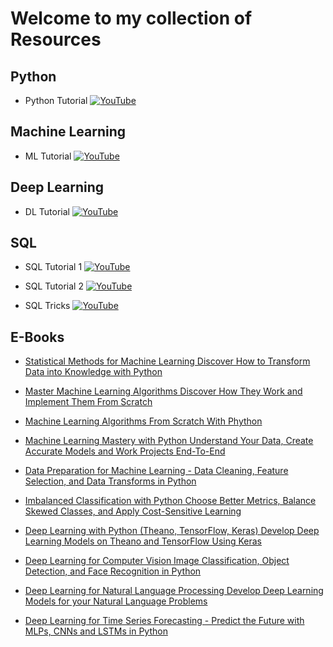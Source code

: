 # Welcome to my collection of Resources

## Python
- Python Tutorial [![YouTube](https://img.shields.io/badge/YouTube-Video-red)](https://youtu.be/ERCMXc8x7mc?feature=shared)


## Machine Learning
- ML Tutorial [![YouTube](https://img.shields.io/badge/YouTube-Video-red)](https://youtu.be/JxgmHe2NyeY?feature=shared)

## Deep Learning
- DL Tutorial [![YouTube](https://img.shields.io/badge/YouTube-Video-red)](https://youtu.be/d2kxUVwWWwU?feature=shared)

## SQL
- SQL Tutorial 1 [![YouTube](https://img.shields.io/badge/YouTube-Video-red)](https://youtu.be/hlGoQC332VM?feature=shared)


- SQL Tutorial 2 [![YouTube](https://img.shields.io/badge/YouTube-Video-red)](https://youtu.be/qlkS-e5ym1w?feature=shared)


- SQL Tricks [![YouTube](https://img.shields.io/badge/YouTube-Video-red)](https://www.youtube.com/@ankitbansal6)

## E-Books
- [Statistical Methods for Machine Learning Discover How to Transform Data into Knowledge with Python ](https://github.com/Arshapjoy/Resource-Collection/blob/main/Statistical%20Methods%20for%20Machine%20Learning%20Discover%20How%20to%20Transform%20Data%20into%20Knowledge%20with%20Python%20(Jason%20Brownlee).pdf)

- [Master Machine Learning Algorithms Discover How They Work and Implement Them From Scratch ](https://github.com/Arshapjoy/Resource-Collection/blob/main/Master%20Machine%20Learning%20Algorithms%20Discover%20How%20They%20Work%20and%20Implement%20Them%20From%20Scratch%20(Jason%20Brownlee).pdf)

- [Machine Learning Algorithms From Scratch With Phython](https://github.com/Arshapjoy/Resource-Collection/blob/main/Machine%20Learning%20Algorithms%20From%20Scratch%20With%20Phython%20(Jason%20Brownlee).pdf)

- [Machine Learning Mastery with Python Understand Your Data, Create Accurate Models and Work Projects End-To-End](https://github.com/Arshapjoy/Resource-Collection/blob/main/Machine%20Learning%20Mastery%20with%20Python%20Understand%20Your%20Data%2C%20Create%20Accurate%20Models%20and%20Work%20Projects%20End-To-End%20(Jason%20Brownlee).pdf)

- [Data Preparation for Machine Learning - Data Cleaning, Feature Selection, and Data Transforms in Python](https://github.com/Arshapjoy/Resource-Collection/blob/main/Data%20Preparation%20for%20Machine%20Learning%20-%20Data%20Cleaning%2C%20Feature%20Selection%2C%20and%20Data%20Transforms%20in%20Python%20(Jason%20Brownlee).pdf)

- [Imbalanced Classification with Python Choose Better Metrics, Balance Skewed Classes, and Apply Cost-Sensitive Learning](https://github.com/Arshapjoy/Resource-Collection/blob/main/Imbalanced%20Classification%20with%20Python%20Choose%20Better%20Metrics%2C%20Balance%20Skewed%20Classes%2C%20and%20Apply%20Cost-Sensitive%20Learning%20(Jason%20Brownlee).pdf)

- [Deep Learning with Python (Theano, TensorFlow, Keras) Develop Deep Learning Models on Theano and TensorFlow Using Keras](https://github.com/Arshapjoy/Resource-Collection/blob/main/Deep%20Learning%20with%20Python%20(Theano%2C%20TensorFlow%2C%20Keras)%20Develop%20Deep%20Learning%20Models%20on%20Theano%20and%20TensorFlow%20Using%20Keras%20(Jason%20Brownlee).pdf)

- [Deep Learning for Computer Vision Image Classification, Object Detection, and Face Recognition in Python](https://github.com/Arshapjoy/Resource-Collection/blob/main/Deep%20Learning%20for%20Computer%20Vision%20Image%20Classification%2C%20Object%20Detection%2C%20and%20Face%20Recognition%20in%20Python%20(Jason%20Brownlee).pdf)

- [Deep Learning for Natural Language Processing Develop Deep Learning Models for your Natural Language Problems](https://github.com/Arshapjoy/Resource-Collection/blob/main/Deep%20Learning%20for%20Natural%20Language%20Processing%20Develop%20Deep%20Learning%20Models%20for%20your%20Natural%20Language%20Problems%20(Jason%20Brownlee).pdf)

- [Deep Learning for Time Series Forecasting - Predict the Future with MLPs, CNNs and LSTMs in Python](https://github.com/Arshapjoy/Resource-Collection/blob/main/Deep%20Learning%20for%20Time%20Series%20Forecasting%20-%20Predict%20the%20Future%20with%20MLPs%2C%20CNNs%20and%20LSTMs%20in%20Python%20(Jason%20Brownlee).pdf)





